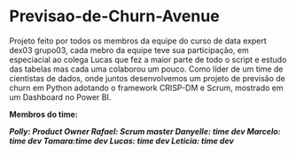 # Previsao-de-Churn-Avenue

Projeto feito por todos os membros da equipe do curso de data expert dex03 grupo03, cada mebro da equipe teve sua participação, em especiacial ao colega Lucas que fez a maior parte de todo o script e estudo das tabelas mas cada uma colaborou um pouco.
Como líder de um time de cientistas de dados, onde juntos desenvolvemos um projeto de previsão de churn em Python adotando o framework CRISP-DM e Scrum, mostrado em um Dashboard no Power BI.

**Membros do time:**

**_Polly: Product Owner
Rafael: Scrum master
Danyelle: time dev
Marcelo: time dev
Tamara:time dev
Lucas: time dev
Leticia: time dev_**








